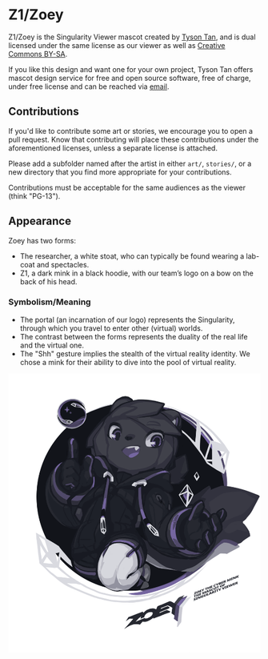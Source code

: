 # Z1/Zoey
Z1/Zoey is the Singularity Viewer mascot created by [Tyson Tan](https://tysontan.com), and is dual licensed under the same license as our viewer as well as [Creative Commons BY-SA](https://creativecommons.org/licenses/by-sa/4.0/).

If you like this design and want one for your own project, Tyson Tan offers mascot design service for free and open source software, free of charge, under free license and can be reached via [email](tysontan@tysontan.com).

## Contributions
If you'd like to contribute some art or stories, we encourage you to open a pull request.
Know that contributing will place these contributions under the aforementioned licenses, unless a separate license is attached.

Please add a subfolder named after the artist in either `art/`, `stories/`, or a new directory that you find more appropriate for your contributions.

Contributions must be acceptable for the same audiences as the viewer (think "PG-13").

## Appearance
Zoey has two forms:
- The researcher, a white stoat, who can typically be found wearing a lab-coat and spectacles.
- Z1, a dark mink in a black hoodie, with our team’s logo on a bow on the back of his head.

### Symbolism/Meaning
- The portal (an incarnation of our logo) represents the Singularity, through which you travel to enter other (virtual) worlds.
- The contrast between the forms represents the duality of the real life and the virtual one.
- The "Shh" gesture implies the stealth of the virtual reality identity. We chose a mink for their ability to dive into the pool of virtual reality.

![Chibi Zoey](art/TysonTan/electrichearts_20190620_zoeyC_trans.png)